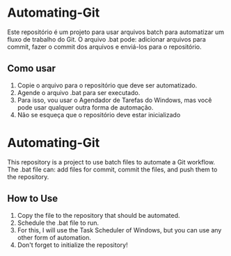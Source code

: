 # Automating-Git
Este repositório é um projeto para usar arquivos batch para automatizar um fluxo de trabalho do Git. O arquivo .bat pode: adicionar arquivos para commit, fazer o commit dos arquivos e enviá-los para o repositório.

## Como usar
1. Copie o arquivo para o repositório que deve ser automatizado.
2. Agende o arquivo .bat para ser executado.
3. Para isso, vou usar o Agendador de Tarefas do Windows, mas você pode usar qualquer outra forma de automação.
4. Não se esqueça que o repositório deve estar inicializado

# Automating-Git
This repository is a project to use batch files to automate a Git workflow. The .bat file can: add files for commit, commit the files, and push them to the repository.

## How to Use
1. Copy the file to the repository that should be automated.
2. Schedule the .bat file to run.
3. For this, I will use the Task Scheduler of Windows, but you can use any other form of automation.
4. Don't forget to initialize the repository!
